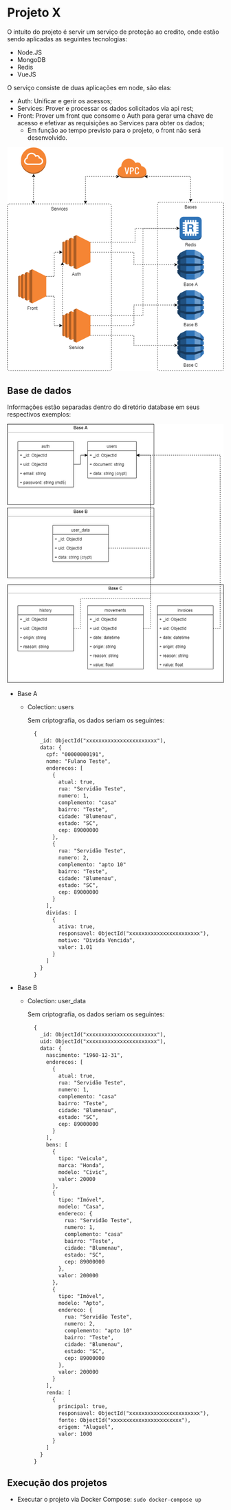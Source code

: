# Projeto X

O intuito do projeto é servir um serviço de proteção ao credito, onde estão sendo aplicadas as seguintes tecnologias:
  - Node.JS
  - MongoDB
  - Redis
  - VueJS

O serviço consiste de duas aplicações em node, são elas:
  - Auth:
    Unificar e gerir os acessos;
  - Services:
    Prover e processar os dados solicitados via api rest;
  - Front:
    Prover um front que consome o Auth para gerar uma chave de acesso e efetivar as requisições ao Services para obter os dados;
    * Em função ao tempo previsto para o projeto, o front não será desenvolvido.

  ![Arquitetura](https://github.com/evandrosk/projeto_x/blob/master/services.png)

## Base de dados
  Informações estão separadas dentro do diretório database em seus respectivos exemplos:

  ![Bases](https://github.com/evandrosk/projeto_x/blob/master/bases.png)

  - Base A

    - Colection: users

      Sem criptografia, os dados seriam os seguintes:
      ```
        {
          _id: ObjectId("xxxxxxxxxxxxxxxxxxxxxxx"),
          data: {
            cpf: "00000000191",
            nome: "Fulano Teste",
            enderecos: [
              {
                atual: true,
                rua: "Servidão Teste",
                numero: 1,
                complemento: "casa"
                bairro: "Teste",
                cidade: "Blumenau",
                estado: "SC",
                cep: 89000000
              },
              {
                rua: "Servidão Teste",
                numero: 2,
                complemento: "apto 10"
                bairro: "Teste",
                cidade: "Blumenau",
                estado: "SC",
                cep: 89000000
              }
            ],
            dividas: [
              {
                ativa: true,
                responsavel: ObjectId("xxxxxxxxxxxxxxxxxxxxxxx"),
                motivo: "Divida Vencida",
                valor: 1.01
              }
            ]
          }
        }
      ```

  - Base B

    - Colection: user_data

      Sem criptografia, os dados seriam os seguintes:
      ```
        {
          _id: ObjectId("xxxxxxxxxxxxxxxxxxxxxxx"),
          uid: ObjectId("xxxxxxxxxxxxxxxxxxxxxxx"),
          data: {
            nascimento: "1960-12-31",
            enderecos: [
              {
                atual: true,
                rua: "Servidão Teste",
                numero: 1,
                complemento: "casa"
                bairro: "Teste",
                cidade: "Blumenau",
                estado: "SC",
                cep: 89000000
              }
            ],
            bens: [
              {
                tipo: "Veiculo",
                marca: "Honda",
                modelo: "Civic",
                valor: 20000
              },
              {
                tipo: "Imóvel",
                modelo: "Casa",
                endereco: {
                  rua: "Servidão Teste",
                  numero: 1,
                  complemento: "casa"
                  bairro: "Teste",
                  cidade: "Blumenau",
                  estado: "SC",
                  cep: 89000000
                },
                valor: 200000
              },
              {
                tipo: "Imóvel",
                modelo: "Apto",
                endereco: {
                  rua: "Servidão Teste",
                  numero: 2,
                  complemento: "apto 10"
                  bairro: "Teste",
                  cidade: "Blumenau",
                  estado: "SC",
                  cep: 89000000
                },
                valor: 200000
              }
            ],
            renda: [
              {
                principal: true,
                responsavel: ObjectId("xxxxxxxxxxxxxxxxxxxxxxx"),
                fonte: ObjectId("xxxxxxxxxxxxxxxxxxxxxxx"),
                origem: "Aluguel",
                valor: 1000
              }
            ]
          }
        }
      ```

## Execução dos projetos

  - Executar o projeto via Docker Compose:
    ```sudo docker-compose up```
